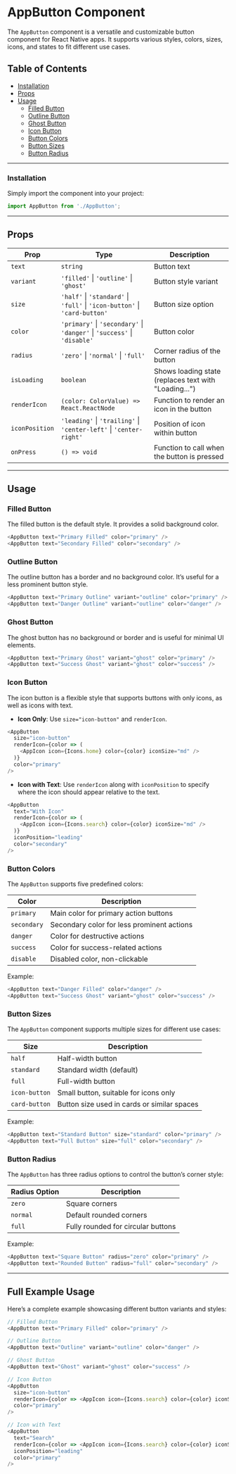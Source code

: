 # AppButton Component

The `AppButton` component is a versatile and customizable button component for React Native apps. It supports various styles, colors, sizes, icons, and states to fit different use cases.

## Table of Contents
- [Installation](#installation)
- [Props](#props)
- [Usage](#usage)
  - [Filled Button](#filled-button)
  - [Outline Button](#outline-button)
  - [Ghost Button](#ghost-button)
  - [Icon Button](#icon-button)
  - [Button Colors](#button-colors)
  - [Button Sizes](#button-sizes)
  - [Button Radius](#button-radius)

---

### Installation
Simply import the component into your project:

```javascript
import AppButton from './AppButton';
```

---

## Props

| Prop           | Type                                      | Description                                                                 |
|----------------|------------------------------------------|-----------------------------------------------------------------------------|
| `text`         | `string`                                 | Button text                                                                 |
| `variant`      | `'filled'` \| `'outline'` \| `'ghost'`   | Button style variant                                                        |
| `size`         | `'half'` \| `'standard'` \| `'full'` \| `'icon-button'` \| `'card-button'` | Button size option                  |
| `color`        | `'primary'` \| `'secondary'` \| `'danger'` \| `'success'` \| `'disable'`   | Button color                                                               |
| `radius`       | `'zero'` \| `'normal'` \| `'full'`       | Corner radius of the button                                                 |
| `isLoading`    | `boolean`                                | Shows loading state (replaces text with "Loading...")                       |
| `renderIcon`   | `(color: ColorValue) => React.ReactNode` | Function to render an icon in the button                                    |
| `iconPosition` | `'leading'` \| `'trailing'` \| `'center-left'` \| `'center-right'` | Position of icon within button |
| `onPress`      | `() => void`                             | Function to call when the button is pressed                                 |

---

## Usage

### Filled Button
The filled button is the default style. It provides a solid background color.

```typescript
<AppButton text="Primary Filled" color="primary" />
<AppButton text="Secondary Filled" color="secondary" />
```

### Outline Button
The outline button has a border and no background color. It’s useful for a less prominent button style.

```typescript
<AppButton text="Primary Outline" variant="outline" color="primary" />
<AppButton text="Danger Outline" variant="outline" color="danger" />
```

### Ghost Button
The ghost button has no background or border and is useful for minimal UI elements.

```typescript
<AppButton text="Primary Ghost" variant="ghost" color="primary" />
<AppButton text="Success Ghost" variant="ghost" color="success" />
```

### Icon Button
The icon button is a flexible style that supports buttons with only icons, as well as icons with text. 

- **Icon Only**: Use `size="icon-button"` and `renderIcon`.

```typescript
<AppButton
  size="icon-button"
  renderIcon={color => (
    <AppIcon icon={Icons.home} color={color} iconSize="md" />
  )}
  color="primary"
/>
```

- **Icon with Text**: Use `renderIcon` along with `iconPosition` to specify where the icon should appear relative to the text.

```typescript
<AppButton
  text="With Icon"
  renderIcon={color => (
    <AppIcon icon={Icons.search} color={color} iconSize="md" />
  )}
  iconPosition="leading"
  color="secondary"
/>
```

### Button Colors
The `AppButton` supports five predefined colors:

| Color      | Description                               |
|------------|-------------------------------------------|
| `primary`  | Main color for primary action buttons     |
| `secondary`| Secondary color for less prominent actions|
| `danger`   | Color for destructive actions             |
| `success`  | Color for success-related actions         |
| `disable`  | Disabled color, non-clickable             |

Example:

```typescript
<AppButton text="Danger Filled" color="danger" />
<AppButton text="Success Ghost" variant="ghost" color="success" />
```

### Button Sizes
The `AppButton` component supports multiple sizes for different use cases:

| Size          | Description                                |
|---------------|--------------------------------------------|
| `half`        | Half-width button                          |
| `standard`    | Standard width (default)                   |
| `full`        | Full-width button                          |
| `icon-button` | Small button, suitable for icons only      |
| `card-button` | Button size used in cards or similar spaces|

Example:

```typescript
<AppButton text="Standard Button" size="standard" color="primary" />
<AppButton text="Full Button" size="full" color="secondary" />
```

### Button Radius
The `AppButton` has three radius options to control the button’s corner style:

| Radius Option | Description                            |
|---------------|----------------------------------------|
| `zero`        | Square corners                         |
| `normal`      | Default rounded corners                |
| `full`        | Fully rounded for circular buttons     |

Example:

```typescript
<AppButton text="Square Button" radius="zero" color="primary" />
<AppButton text="Rounded Button" radius="full" color="secondary" />
```

---

## Full Example Usage

Here’s a complete example showcasing different button variants and styles:

```typescript
// Filled Button
<AppButton text="Primary Filled" color="primary" />

// Outline Button
<AppButton text="Outline" variant="outline" color="danger" />

// Ghost Button
<AppButton text="Ghost" variant="ghost" color="success" />

// Icon Button
<AppButton
  size="icon-button"
  renderIcon={color => <AppIcon icon={Icons.search} color={color} iconSize="md" />}
  color="primary"
/>

// Icon with Text
<AppButton
  text="Search"
  renderIcon={color => <AppIcon icon={Icons.search} color={color} iconSize="md" />}
  iconPosition="leading"
  color="primary"
/>
